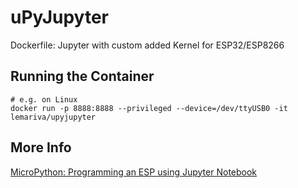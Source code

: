 # uPyJupyter
Dockerfile: Jupyter with custom added Kernel for ESP32/ESP8266


## Running the Container
```
# e.g. on Linux
docker run -p 8888:8888 --privileged --device=/dev/ttyUSB0 -it lemariva/upyjupyter
```

## More Info
[MicroPython: Programming an ESP using Jupyter Notebook](https://lemariva.com/blog/2019/01/micropython-programming-an-esp-using-jupyter-notebook)